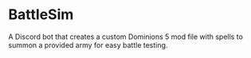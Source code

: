 # BattleSim
A Discord bot that creates a custom Dominions 5 mod file with spells to summon a provided army for easy battle testing.
